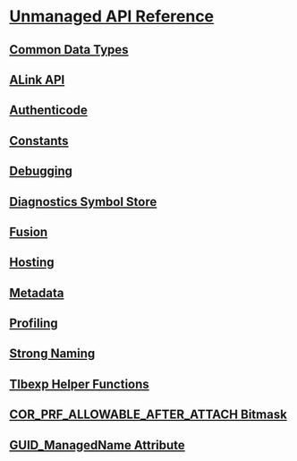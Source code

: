# [Unmanaged API Reference](index.md)
## [Common Data Types](common-data-types-unmanaged-api-reference.md)
## [ALink API](alink/)
## [Authenticode](authenticode/)
## [Constants](constants-unmanaged-api-reference.md)
## [Debugging](debugging/)
## [Diagnostics Symbol Store](diagnostics/)
## [Fusion](fusion/)
## [Hosting](hosting/)
## [Metadata](metadata/)
## [Profiling](profiling/)
## [Strong Naming](strong-naming/)
## [Tlbexp Helper Functions](tlbexp/)
## [COR_PRF_ALLOWABLE_AFTER_ATTACH Bitmask](cor-prf-allowable-after-attach-bitmask.md)
## [GUID_ManagedName Attribute](guid-managedname-attribute.md)
